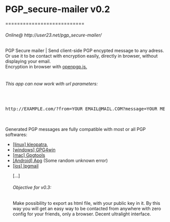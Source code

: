 <h1>PGP_secure-mailer v0.2</h1>
===========================

<h6>Online@ http://user23.net/pgp_secure-mailer/</h6>

 PGP Secure mailer |  Send client-side PGP encypted message to any adress.<br>
 Or use it to be contact with encryption easily, directly in browser, without displaying your email.<br>
 Encryption in browser with <a href='https://github.com/openpgpjs/openpgpjs'>openpgp.js.</a><br>
<br>
<h6>This app can now work with url parameters:</h6><br>
<PRE>http://EXAMPLE.com/?from=YOUR EMAIL@MAIL.COM?message=YOUR MESSAGE YOU CAN USE EMPTY CHARACTER&subject=MESSAGE SUBJECT, WILL BE CLEARTEXT IN FINAL MESSAGE&to=DESTINARY@MAIL.COM&public_key=-----BEGIN PGP PUBLIC KEY BLOCK-----Version: GnuPG v2.0.22 (GNU/Linux)mQINBFQUEk4BEADlTt69kc4PMme(........)9jucEcolm=kE+5-----END PGP PUBLIC KEY BLOCK-----&send_now=NO</PRE>
<br>
<br>
 Generated PGP messages are fully compatible with most or all PGP softwares:<br>
 <ul>
 <li><a href="http://www.kde.org/applications/utilities/kleopatra/">[linux] kleopatra</a>, <br>
 <li><a href="http://www.gpg4win.org">[windows] GPG4win</a><br>
 <li><a href="https://gpgtools.org/">[mac] Gpgtools</a><br>
 <li><a href="https://play.google.com/store/apps/details?id=org.thialfihar.android.apg">[Android] Apg</a> (Some random unknown error)<br>
 <li><a href="https://ipgmail.com/">[ios] Ipgmail</a><br>
 
 [...]
 
 
<h6>Objective for v0.3: </h6>Make possibility to export as html file, with your public key in it. By this way you will get an easy way to be contacted from anywhere with zero config for your friends, only a browser. 
Decent ultralight interface.
